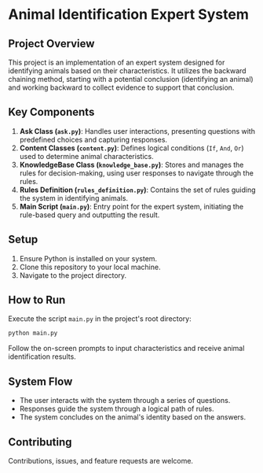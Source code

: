 # Animal Identification Expert System

## Project Overview
This project is an implementation of an expert system designed for identifying animals based on their characteristics. It utilizes the backward chaining method, starting with a potential conclusion (identifying an animal) and working backward to collect evidence to support that conclusion.

## Key Components
1. **Ask Class (`ask.py`)**: Handles user interactions, presenting questions with predefined choices and capturing responses.
2. **Content Classes (`content.py`)**: Defines logical conditions (`If`, `And`, `Or`) used to determine animal characteristics.
3. **KnowledgeBase Class (`knowledge_base.py`)**: Stores and manages the rules for decision-making, using user responses to navigate through the rules.
4. **Rules Definition (`rules_definition.py`)**: Contains the set of rules guiding the system in identifying animals.
5. **Main Script (`main.py`)**: Entry point for the expert system, initiating the rule-based query and outputting the result.

## Setup
1. Ensure Python is installed on your system.
2. Clone this repository to your local machine.
3. Navigate to the project directory.

## How to Run
Execute the script `main.py` in the project's root directory:
```bash
python main.py
```
Follow the on-screen prompts to input characteristics and receive animal identification results.

## System Flow
- The user interacts with the system through a series of questions.
- Responses guide the system through a logical path of rules.
- The system concludes on the animal's identity based on the answers.

## Contributing
Contributions, issues, and feature requests are welcome. 